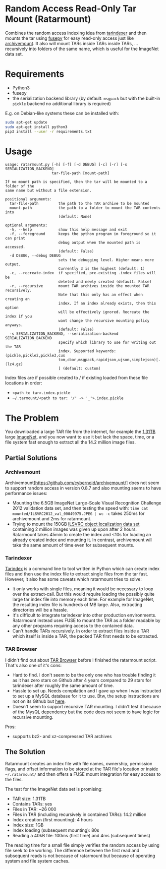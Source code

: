 # Random Access Read-Only Tar Mount (Ratarmount)

Combines the random access indexing idea from [tarindexer](https://github.com/devsnd/tarindexer) and then mounts the tar using [fusepy](https://github.com/fusepy/fusepy) for easy read-only access just like [archivemount](https://github.com/cybernoid/archivemount/). It also will mount TARs inside TARs inside TARs, ... recursively into folders of the same name, which is useful for the ImageNet data set.

# Requirements

 - Python3
 - fusepy
 - the serialization backend library (by default: `msgpack` but with the built-in `pickle` backend no additional library is required)
 
E.g. on Debian-like systems these can be installed with:

```bash
sudo apt-get update
sudo apt-get install python3
pip3 install --user -r requirements.txt
```

# Usage

```
usage: ratarmount.py [-h] [-f] [-d DEBUG] [-c] [-r] [-s SERIALIZATION_BACKEND]
                     tar-file-path [mount-path]

If no mount path is specified, then the tar will be mounted to a folder of the
same name but without a file extension.

positional arguments:
  tar-file-path         the path to the TAR archive to be mounted
  mount-path            the path to a folder to mount the TAR contents into
                        (default: None)

optional arguments:
  -h, --help            show this help message and exit
  -f, --foreground      keeps the python program in foreground so it can print
                        debug output when the mounted path is accessed.
                        (default: False)
  -d DEBUG, --debug DEBUG
                        sets the debugging level. Higher means more output.
                        Currently 3 is the highest (default: 1)
  -c, --recreate-index  if specified, pre-existing .index files will be
                        deleted and newly created (default: False)
  -r, --recursive       mount TAR archives inside the mounted TAR recursively.
                        Note that this only has an effect when creating an
                        index. If an index already exists, then this option
                        will be effectively ignored. Recreate the index if you
                        want change the recursive mounting policy anyways.
                        (default: False)
  -s SERIALIZATION_BACKEND, --serialization-backend SERIALIZATION_BACKEND
                        specify which library to use for writing out the TAR
                        index. Supported keywords: (pickle,pickle2,pickle3,cus
                        tom,cbor,msgpack,rapidjson,ujson,simplejson)[.(lz4,gz)
                        ] (default: custom)
```

Index files are if possible created to / if existing loaded from these file locations in order:

  - `<path to tar>.index.pickle`
  - `~/.tarmount/<path to tar: '/' -> '_'>.index.pickle`

# The Problem

You downloaded a large TAR file from the internet, for example the [1.31TB](http://academictorrents.com/details/564a77c1e1119da199ff32622a1609431b9f1c47) large [ImageNet](http://image-net.org/), and you now want to use it but lack the space, time, or a file system fast enough to extract all the 14.2 million image files.

## Partial Solutions

### Archivemount

Archivemount[https://github.com/cybernoid/archivemount/] does not seem to support random access in version 0.8.7 and also mounting seems to have performance issues:

  - Mounting the 6.5GB ImageNet Large-Scale Visual Recognition Challenge 2012 validation data set, and then testing the speed with: `time cat mounted/ILSVRC2012_val_00049975.JPEG | wc -c` takes 250ms for archivemount and 2ms for ratarmount.
  - Trying to mount the 150GB [ILSVRC object localization data set](https://www.kaggle.com/c/imagenet-object-localization-challenge) containing 2 million images was given up upon after 2 hours. Ratarmount takes 45min to create the index and <10s for loading an already created index and mounting it. In contrast, archivemount will take the same amount of time even for subsequent mounts.

### Tarindexer

[Tarindex](https://github.com/devsnd/tarindexer) is a command line to tool written in Python which can create index files and then use the index file to extract single files from the tar fast. However, it also has some caveats which ratarmount tries to solve:

  - It only works with single files, meaning it would be necessary to loop over the extract-call. But this would require loading the possibly quite large tar index file into memory each time. For example for ImageNet, the resulting index file is hundreds of MB large. Also, extracting directories will be a hassle.
  - It's difficult to integrate tarindexer into other production environments. Ratarmount instead uses FUSE to mount the TAR as a folder readable by any other programs requiring access to the contained data.
  - Can't handle TARs recursively. In order to extract files inside a TAR which itself is inside a TAR, the packed TAR first needs to be extracted.

### TAR Browser

I didn't find out about [TAR Browser](https://github.com/tomorrow-nf/tar-as-filesystem/) before I finished the ratarmount script. That's also one of it's cons:

  - Hard to find. I don't seem to be the only one who has trouble finding it as it has zero stars on Github after 4 years compared to 29 stars for tarindexer after roughly the same amount of time.
  - Hassle to set up. Needs compilation and I gave up when I was instructed to set up a MySQL database for it to use. Btw, the setup instructions are not on its Github but [here](https://web.wpi.edu/Pubs/E-project/Available/E-project-030615-133259/unrestricted/TARBrowserFinal.pdf).
  - Doesn't seem to support recursive TAR mounting. I didn't test it because of the MysQL dependency but the code does not seem to have logic for recursive mounting.

Pros:
  - supports bz2- and xz-compressed TAR archives

## The Solution

Ratarmount creates an index file with file names, ownership, permission flags, and offset information to be stored at the TAR file's location or inside `~/.ratarmount/` and then offers a FUSE mount integration for easy access to the files.

The test for the ImageNet data set is promising:

  - TAR size: 1.31TB
  - Contains TARs: yes
  - Files in TAR: ~26 000
  - Files in TAR (including recursively in contained TARs): 14.2 million
  - Index creation (first mounting): 4 hours
  - Index size: 1GB
  - Index loading (subsequent mounting): 80s
  - Reading a 40kB file: 100ms (first time) and 4ms (subsequent times)

The reading time for a small file simply verifies the random access by using file seek to be working. The difference between the first read and subsequent reads is not because of ratarmount but because of operating system and file system caches.
